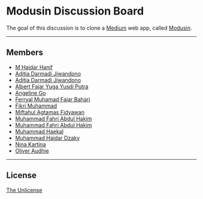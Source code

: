 # Modusin Discussion Board

The goal of this discussion is to clone a [Medium](https://medium.com) web app, called [Modusin](https://modusin.com).

--------------------------------------------------------------------------------

## Members

* [M Haidar Hanif](https://github.com/mhaidarh)
* [Aditia Darmadi Jiwandono](https://github.com/aditiadj)
* [Aditia Darmadi Jiwandono]()
* [Albert Fajar Yuga Yusdi Putra]()
* [Angeline Go]()
* [Ferryal Muhamad Fajar Bahari](https://github.com/ferryal)
* [Fikri Muhammad]()
* [Miftahul Agtamas Fidyawan]()
* [Muhammad Fahri Abdul Hakim]()
* [Muhammad Fahri Abdul Hakim](https://github.com/fahriabdhakim)
* [Muhammad Haekal](https://github.com/muhammadhaekal)
* [Muhammad Haidar Dzaky]()
* [Nina Kartina]()
* [Oliver Audhie]()

--------------------------------------------------------------------------------

## License

[The Unlicense](./LICENSE)

